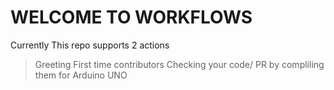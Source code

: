# WELCOME TO WORKFLOWS
Currently This repo supports 2 actions
> Greeting First time contributors
> Checking your code/ PR by compliling them for Arduino UNO
